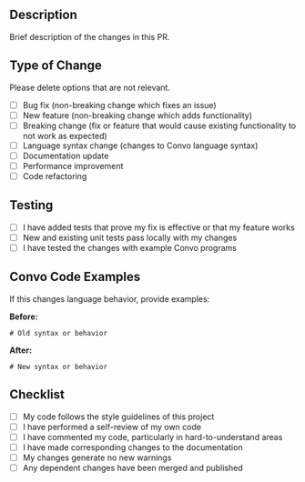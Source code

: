 ## Description
Brief description of the changes in this PR.

## Type of Change
Please delete options that are not relevant.

- [ ] Bug fix (non-breaking change which fixes an issue)
- [ ] New feature (non-breaking change which adds functionality)
- [ ] Breaking change (fix or feature that would cause existing functionality to not work as expected)
- [ ] Language syntax change (changes to Convo language syntax)
- [ ] Documentation update
- [ ] Performance improvement
- [ ] Code refactoring

## Testing
- [ ] I have added tests that prove my fix is effective or that my feature works
- [ ] New and existing unit tests pass locally with my changes
- [ ] I have tested the changes with example Convo programs

## Convo Code Examples
If this changes language behavior, provide examples:

**Before:**
```convo
# Old syntax or behavior
```

**After:**
```convo
# New syntax or behavior
```

## Checklist
- [ ] My code follows the style guidelines of this project
- [ ] I have performed a self-review of my own code
- [ ] I have commented my code, particularly in hard-to-understand areas
- [ ] I have made corresponding changes to the documentation
- [ ] My changes generate no new warnings
- [ ] Any dependent changes have been merged and published
